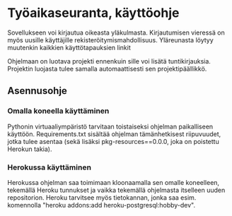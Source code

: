 # Työaikaseuranta, käyttöohje

Sovellukseen voi kirjautua oikeasta yläkulmasta.
Kirjautumisen vieressä on myös uusille käyttäjille rekisteröitymismahdollisuus.
Yläreunasta löytyy muutenkin kaikkien käyttötapauksien linkit

Ohjelmaan on luotava projekti ennenkuin sille voi lisätä tuntikirjauksia. Projektin luojasta tulee samalla automaattisesti sen projektipäällikkö.

## Asennusohje

### Omalla koneella käyttäminen
Pythonin virtuaaliympäristö tarvitaan toistaiseksi ohjelman paikalliseen käyttöön. Requirements.txt sisältää ohjelman tämänhetkisest riipuvuudet, jotka tulee asentaa (sekä lisäksi pkg-resources==0.0.0, joka on poistettu Herokun takia).

### Herokussa käyttäminen
Herokussa ohjelman saa toimimaan kloonaamalla sen omalle koneelleen, tekemällä Heroku tunnukset ja vaikka tekemällä ohjelmasta itselleen uuden repositorion. Heroku tarvitsee myös tietokannan, jonka saa esim. komennolla "heroku addons:add heroku-postgresql:hobby-dev".
